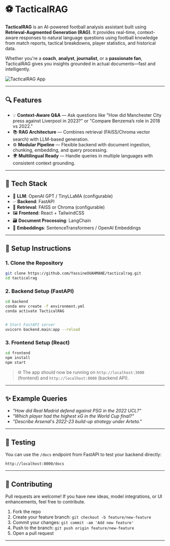 # ⚽ TacticalRAG

**TacticalRAG** is an AI-powered football analysis assistant built using **Retrieval-Augmented Generation (RAG)**. It provides real-time, context-aware responses to natural language questions using football knowledge from match reports, tactical breakdowns, player statistics, and historical data.

Whether you're a **coach**, **analyst**, **journalist**, or a **passionate fan**, TacticalRAG gives you insights grounded in actual documents—fast and intelligently.

![TacticalRAG App](frontend/public/football_backround.jpg)

---

## 🔍 Features

- 💡 **Context-Aware Q&A** — Ask questions like "How did Manchester City press against Liverpool in 2023?" or "Compare Benzema’s role in 2018 vs 2022."
- 📚 **RAG Architecture** — Combines retrieval (FAISS/Chroma vector search) with LLM-based generation.
- ⚙️ **Modular Pipeline** — Flexible backend with document ingestion, chunking, embedding, and query processing.
- 🌍 **Multilingual Ready** — Handle queries in multiple languages with consistent context grounding.

---

## 🚀 Tech Stack

- 🧠 **LLM**: OpenAI GPT / TinyLLaMA (configurable)
- 🖙️ **Backend**: FastAPI
- 🔎 **Retrieval**: FAISS or Chroma (configurable)
- 🖼️ **Frontend**: React + TailwindCSS
- 🗃️ **Document Processing**: LangChain
- 🧠 **Embeddings**: SentenceTransformers / OpenAI Embeddings

---

## 💠 Setup Instructions

### 1. Clone the Repository

```bash
git clone https://github.com/YassineOUAHMANE/tacticalrag.git
cd tacticalrag
```

### 2. Backend Setup (FastAPI)

```bash
cd backend
conda env create -f environment.yml
conda activate TacticalRAG


# Start FastAPI server
uvicorn backend.main:app --reload
```

### 3. Frontend Setup (React)

```bash
cd frontend
npm install
npm start
```

> 🌐 The app should now be running on `http://localhost:3000` (frontend) and `http://localhost:8000` (backend API).

---


## ✨ Example Queries

- *"How did Real Madrid defend against PSG in the 2022 UCL?"*
- *"Which player had the highest xG in the World Cup final?"*
- *"Describe Arsenal's 2022-23 build-up strategy under Arteta."*

---

## 🧪 Testing

You can use the `/docs` endpoint from FastAPI to test your backend directly:

```
http://localhost:8000/docs
```

---

## 🤝 Contributing

Pull requests are welcome! If you have new ideas, model integrations, or UI enhancements, feel free to contribute.

1. Fork the repo
2. Create your feature branch: `git checkout -b feature/new-feature`
3. Commit your changes: `git commit -am 'Add new feature'`
4. Push to the branch: `git push origin feature/new-feature`
5. Open a pull request

---

